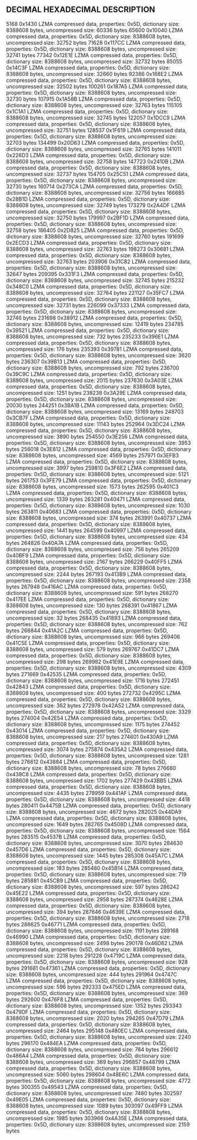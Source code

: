 
DECIMAL       HEXADECIMAL     DESCRIPTION
--------------------------------------------------------------------------------
5168          0x1430          LZMA compressed data, properties: 0x5D, dictionary size: 8388608 bytes, uncompressed size: 60336 bytes
65600         0x10040         LZMA compressed data, properties: 0x5D, dictionary size: 8388608 bytes, uncompressed size: 32752 bytes
71628         0x117CC         LZMA compressed data, properties: 0x5D, dictionary size: 8388608 bytes, uncompressed size: 32741 bytes
77342         0x12E1E         LZMA compressed data, properties: 0x5D, dictionary size: 8388608 bytes, uncompressed size: 32732 bytes
85055         0x14C3F         LZMA compressed data, properties: 0x5D, dictionary size: 8388608 bytes, uncompressed size: 32660 bytes
92386         0x168E2         LZMA compressed data, properties: 0x5D, dictionary size: 8388608 bytes, uncompressed size: 32502 bytes
100261        0x187A5         LZMA compressed data, properties: 0x5D, dictionary size: 8388608 bytes, uncompressed size: 32730 bytes
107915        0x1A58B         LZMA compressed data, properties: 0x5D, dictionary size: 8388608 bytes, uncompressed size: 32763 bytes
115105        0x1C1A1         LZMA compressed data, properties: 0x5D, dictionary size: 8388608 bytes, uncompressed size: 32745 bytes
122057        0x1DCC9         LZMA compressed data, properties: 0x5D, dictionary size: 8388608 bytes, uncompressed size: 32751 bytes
128537        0x1F619         LZMA compressed data, properties: 0x5D, dictionary size: 8388608 bytes, uncompressed size: 32703 bytes
134499        0x20D63         LZMA compressed data, properties: 0x5D, dictionary size: 8388608 bytes, uncompressed size: 32765 bytes
141011        0x226D3         LZMA compressed data, properties: 0x5D, dictionary size: 8388608 bytes, uncompressed size: 32758 bytes
147723        0x2410B         LZMA compressed data, properties: 0x5D, dictionary size: 8388608 bytes, uncompressed size: 32737 bytes
154705        0x25C51         LZMA compressed data, properties: 0x5D, dictionary size: 8388608 bytes, uncompressed size: 32730 bytes
160714        0x273CA         LZMA compressed data, properties: 0x5D, dictionary size: 8388608 bytes, uncompressed size: 32756 bytes
166685        0x28B1D         LZMA compressed data, properties: 0x5D, dictionary size: 8388608 bytes, uncompressed size: 32749 bytes
173279        0x2A4DF         LZMA compressed data, properties: 0x5D, dictionary size: 8388608 bytes, uncompressed size: 32750 bytes
179997        0x2BF1D         LZMA compressed data, properties: 0x5D, dictionary size: 8388608 bytes, uncompressed size: 32758 bytes
186405        0x2D825         LZMA compressed data, properties: 0x5D, dictionary size: 8388608 bytes, uncompressed size: 32760 bytes
191699        0x2ECD3         LZMA compressed data, properties: 0x5D, dictionary size: 8388608 bytes, uncompressed size: 32763 bytes
198273        0x30681         LZMA compressed data, properties: 0x5D, dictionary size: 8388608 bytes, uncompressed size: 32763 bytes
203906        0x31C82         LZMA compressed data, properties: 0x5D, dictionary size: 8388608 bytes, uncompressed size: 32647 bytes
209395        0x331F3         LZMA compressed data, properties: 0x5D, dictionary size: 8388608 bytes, uncompressed size: 32745 bytes
215232        0x348C0         LZMA compressed data, properties: 0x5D, dictionary size: 8388608 bytes, uncompressed size: 32764 bytes
221127        0x35FC7         LZMA compressed data, properties: 0x5D, dictionary size: 8388608 bytes, uncompressed size: 32731 bytes
226099        0x37333         LZMA compressed data, properties: 0x5D, dictionary size: 8388608 bytes, uncompressed size: 32746 bytes
231698        0x38912         LZMA compressed data, properties: 0x5D, dictionary size: 8388608 bytes, uncompressed size: 12419 bytes
234785        0x39521         LZMA compressed data, properties: 0x5D, dictionary size: 8388608 bytes, uncompressed size: 732 bytes
235233        0x396E1         LZMA compressed data, properties: 0x5D, dictionary size: 8388608 bytes, uncompressed size: 176 bytes
235393        0x39781         LZMA compressed data, properties: 0x5D, dictionary size: 8388608 bytes, uncompressed size: 3620 bytes
236307        0x39B13         LZMA compressed data, properties: 0x5D, dictionary size: 8388608 bytes, uncompressed size: 792 bytes
236700        0x39C9C         LZMA compressed data, properties: 0x5D, dictionary size: 8388608 bytes, uncompressed size: 2015 bytes
237630        0x3A03E         LZMA compressed data, properties: 0x5D, dictionary size: 8388608 bytes, uncompressed size: 1251 bytes
238238        0x3A29E         LZMA compressed data, properties: 0x5D, dictionary size: 8388608 bytes, uncompressed size: 20030 bytes
244251        0x3BA1B         LZMA compressed data, properties: 0x5D, dictionary size: 8388608 bytes, uncompressed size: 13169 bytes
248703        0x3CB7F         LZMA compressed data, properties: 0x5D, dictionary size: 8388608 bytes, uncompressed size: 11143 bytes
252964        0x3DC24         LZMA compressed data, properties: 0x5D, dictionary size: 8388608 bytes, uncompressed size: 3890 bytes
254550        0x3E256         LZMA compressed data, properties: 0x5D, dictionary size: 8388608 bytes, uncompressed size: 3953 bytes
256018        0x3E812         LZMA compressed data, properties: 0x5D, dictionary size: 8388608 bytes, uncompressed size: 4569 bytes
257971        0x3EFB3         LZMA compressed data, properties: 0x5D, dictionary size: 8388608 bytes, uncompressed size: 3997 bytes
259810        0x3F6E2         LZMA compressed data, properties: 0x5D, dictionary size: 8388608 bytes, uncompressed size: 5121 bytes
261753        0x3FE79         LZMA compressed data, properties: 0x5D, dictionary size: 8388608 bytes, uncompressed size: 1573 bytes
262595        0x401C3         LZMA compressed data, properties: 0x5D, dictionary size: 8388608 bytes, uncompressed size: 1339 bytes
263281        0x40471         LZMA compressed data, properties: 0x5D, dictionary size: 8388608 bytes, uncompressed size: 1030 bytes
263811        0x40683         LZMA compressed data, properties: 0x5D, dictionary size: 8388608 bytes, uncompressed size: 374 bytes
263991        0x40737         LZMA compressed data, properties: 0x5D, dictionary size: 8388608 bytes, uncompressed size: 1441 bytes
264599        0x40997         LZMA compressed data, properties: 0x5D, dictionary size: 8388608 bytes, uncompressed size: 434 bytes
264826        0x40A7A         LZMA compressed data, properties: 0x5D, dictionary size: 8388608 bytes, uncompressed size: 756 bytes
265209        0x40BF9         LZMA compressed data, properties: 0x5D, dictionary size: 8388608 bytes, uncompressed size: 2167 bytes
266229        0x40FF5         LZMA compressed data, properties: 0x5D, dictionary size: 8388608 bytes, uncompressed size: 2244 bytes
267193        0x413B9         LZMA compressed data, properties: 0x5D, dictionary size: 8388608 bytes, uncompressed size: 2358 bytes
267948        0x416AC         LZMA compressed data, properties: 0x5D, dictionary size: 8388608 bytes, uncompressed size: 591 bytes
268270        0x417EE         LZMA compressed data, properties: 0x5D, dictionary size: 8388608 bytes, uncompressed size: 130 bytes
268391        0x41867         LZMA compressed data, properties: 0x5D, dictionary size: 8388608 bytes, uncompressed size: 32 bytes
268435        0x41893         LZMA compressed data, properties: 0x5D, dictionary size: 8388608 bytes, uncompressed size: 762 bytes
268844        0x41A2C         LZMA compressed data, properties: 0x5D, dictionary size: 8388608 bytes, uncompressed size: 966 bytes
269406        0x41C5E         LZMA compressed data, properties: 0x5D, dictionary size: 8388608 bytes, uncompressed size: 579 bytes
269767        0x41DC7         LZMA compressed data, properties: 0x5D, dictionary size: 8388608 bytes, uncompressed size: 298 bytes
269982        0x41E9E         LZMA compressed data, properties: 0x5D, dictionary size: 8388608 bytes, uncompressed size: 4309 bytes
271669        0x42535         LZMA compressed data, properties: 0x5D, dictionary size: 8388608 bytes, uncompressed size: 1716 bytes
272451        0x42843         LZMA compressed data, properties: 0x5D, dictionary size: 8388608 bytes, uncompressed size: 400 bytes
272732        0x4295C         LZMA compressed data, properties: 0x5D, dictionary size: 8388608 bytes, uncompressed size: 362 bytes
272978        0x42A52         LZMA compressed data, properties: 0x5D, dictionary size: 8388608 bytes, uncompressed size: 3329 bytes
274004        0x42E54         LZMA compressed data, properties: 0x5D, dictionary size: 8388608 bytes, uncompressed size: 1175 bytes
274452        0x43014         LZMA compressed data, properties: 0x5D, dictionary size: 8388608 bytes, uncompressed size: 217 bytes
274601        0x430A9         LZMA compressed data, properties: 0x5D, dictionary size: 8388608 bytes, uncompressed size: 3074 bytes
275874        0x435A2         LZMA compressed data, properties: 0x5D, dictionary size: 8388608 bytes, uncompressed size: 1281 bytes
276612        0x43884         LZMA compressed data, properties: 0x5D, dictionary size: 8388608 bytes, uncompressed size: 78 bytes
276680        0x438C8         LZMA compressed data, properties: 0x5D, dictionary size: 8388608 bytes, uncompressed size: 1702 bytes
277429        0x43BB5         LZMA compressed data, properties: 0x5D, dictionary size: 8388608 bytes, uncompressed size: 4435 bytes
278959        0x441AF         LZMA compressed data, properties: 0x5D, dictionary size: 8388608 bytes, uncompressed size: 4418 bytes
280411        0x4475B         LZMA compressed data, properties: 0x5D, dictionary size: 8388608 bytes, uncompressed size: 4672 bytes
282025        0x44DA9         LZMA compressed data, properties: 0x5D, dictionary size: 8388608 bytes, uncompressed size: 1649 bytes
282765        0x4508D         LZMA compressed data, properties: 0x5D, dictionary size: 8388608 bytes, uncompressed size: 1564 bytes
283515        0x4537B         LZMA compressed data, properties: 0x5D, dictionary size: 8388608 bytes, uncompressed size: 3070 bytes
284630        0x457D6         LZMA compressed data, properties: 0x5D, dictionary size: 8388608 bytes, uncompressed size: 1445 bytes
285308        0x45A7C         LZMA compressed data, properties: 0x5D, dictionary size: 8388608 bytes, uncompressed size: 183 bytes
285460        0x45B14         LZMA compressed data, properties: 0x5D, dictionary size: 8388608 bytes, uncompressed size: 719 bytes
285881        0x45CB9         LZMA compressed data, properties: 0x5D, dictionary size: 8388608 bytes, uncompressed size: 597 bytes
286242        0x45E22         LZMA compressed data, properties: 0x5D, dictionary size: 8388608 bytes, uncompressed size: 2958 bytes
287374        0x4628E         LZMA compressed data, properties: 0x5D, dictionary size: 8388608 bytes, uncompressed size: 394 bytes
287646        0x4639E         LZMA compressed data, properties: 0x5D, dictionary size: 8388608 bytes, uncompressed size: 2718 bytes
288625        0x46771         LZMA compressed data, properties: 0x5D, dictionary size: 8388608 bytes, uncompressed size: 1191 bytes
289168        0x46990         LZMA compressed data, properties: 0x5D, dictionary size: 8388608 bytes, uncompressed size: 2498 bytes
290178        0x46D82         LZMA compressed data, properties: 0x5D, dictionary size: 8388608 bytes, uncompressed size: 2218 bytes
291228        0x4719C         LZMA compressed data, properties: 0x5D, dictionary size: 8388608 bytes, uncompressed size: 928 bytes
291681        0x47361         LZMA compressed data, properties: 0x5D, dictionary size: 8388608 bytes, uncompressed size: 444 bytes
291964        0x4747C         LZMA compressed data, properties: 0x5D, dictionary size: 8388608 bytes, uncompressed size: 596 bytes
292333        0x475ED         LZMA compressed data, properties: 0x5D, dictionary size: 8388608 bytes, uncompressed size: 369 bytes
292600        0x476F8         LZMA compressed data, properties: 0x5D, dictionary size: 8388608 bytes, uncompressed size: 1352 bytes
293343        0x479DF         LZMA compressed data, properties: 0x5D, dictionary size: 8388608 bytes, uncompressed size: 2020 bytes
294265        0x47D79         LZMA compressed data, properties: 0x5D, dictionary size: 8388608 bytes, uncompressed size: 2464 bytes
295148        0x480EC         LZMA compressed data, properties: 0x5D, dictionary size: 8388608 bytes, uncompressed size: 2240 bytes
296170        0x484EA         LZMA compressed data, properties: 0x5D, dictionary size: 8388608 bytes, uncompressed size: 784 bytes
296612        0x486A4         LZMA compressed data, properties: 0x5D, dictionary size: 8388608 bytes, uncompressed size: 369 bytes
296857        0x48799         LZMA compressed data, properties: 0x5D, dictionary size: 8388608 bytes, uncompressed size: 5060 bytes
298604        0x48E6C         LZMA compressed data, properties: 0x5D, dictionary size: 8388608 bytes, uncompressed size: 4772 bytes
300355        0x49543         LZMA compressed data, properties: 0x5D, dictionary size: 8388608 bytes, uncompressed size: 7480 bytes
302597        0x49E05         LZMA compressed data, properties: 0x5D, dictionary size: 8388608 bytes, uncompressed size: 1089 bytes
303097        0x49FF9         LZMA compressed data, properties: 0x5D, dictionary size: 8388608 bytes, uncompressed size: 1985 bytes
303966        0x4A35E         LZMA compressed data, properties: 0x5D, dictionary size: 8388608 bytes, uncompressed size: 2159 bytes

